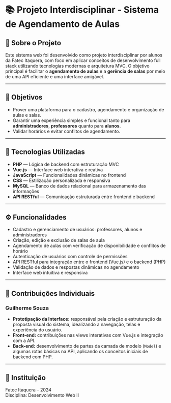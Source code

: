 # 📚 Projeto Interdisciplinar - Sistema de Agendamento de Aulas

## 📌 Sobre o Projeto

Este sistema web foi desenvolvido como projeto interdisciplinar por alunos da Fatec Itaquera, com foco em aplicar conceitos de desenvolvimento full stack utilizando tecnologias modernas e arquitetura MVC. O objetivo principal é facilitar o **agendamento de aulas** e a **gerência de salas** por meio de uma API eficiente e uma interface amigável.

---

## 🎯 Objetivos

- Prover uma plataforma para o cadastro, agendamento e organização de aulas e salas.
- Garantir uma experiência simples e funcional tanto para **administradores**, **professores** quanto para **alunos**.
- Validar horários e evitar conflitos de agendamento.

---

## 🚀 Tecnologias Utilizadas

- **PHP** — Lógica de backend com estruturação MVC  
- **Vue.js** — Interface web interativa e reativa  
- **JavaScript** — Funcionalidades dinâmicas no frontend  
- **CSS** — Estilização personalizada e responsiva  
- **MySQL** — Banco de dados relacional para armazenamento das informações  
- **API RESTful** — Comunicação estruturada entre frontend e backend  

---

## ⚙️ Funcionalidades

- Cadastro e gerenciamento de usuários: professores, alunos e administradores  
- Criação, edição e exclusão de salas de aula  
- Agendamento de aulas com verificação de disponibilidade e conflitos de horário  
- Autenticação de usuários com controle de permissões  
- API RESTful para integração entre o frontend (Vue.js) e o backend (PHP)  
- Validação de dados e respostas dinâmicas no agendamento  
- Interface web intuitiva e responsiva

---

## 👤 Contribuições Individuais

### Guilherme Souza

- **Prototipação da Interface:** responsável pela criação e estruturação da proposta visual do sistema, idealizando a navegação, telas e experiência do usuário.
- **Front-end:** contribuições nas views interativas com Vue.js e integração com a API.
- **Back-end:** desenvolvimento de partes da camada de modelo (`Model`) e algumas rotas básicas na API, aplicando os conceitos iniciais de backend com PHP.

---

## 🏫 Instituição
Fatec Itaquera – 2024  
Disciplina: Desenvolvimento Web II
